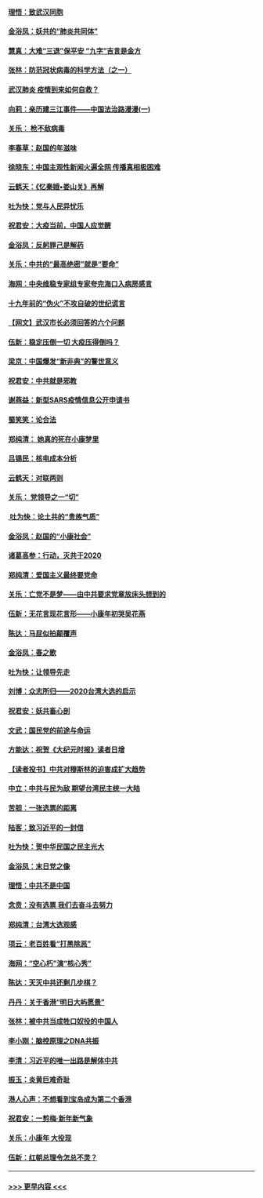 #### [理悟：致武汉同胞](../pages/nsc993/n11831522.md?t=01301422) 
#### [金浴凤：妖共的“肺炎共同体”](../pages/nsc993/n11829448.md?t=01301422) 
#### [慧真：大难“三退”保平安 “九字”吉言是金方](../pages/nsc993/n11829501.md?t=01301422) 
#### [张林：防范冠状病毒的科学方法（之一）](../pages/nsc993/n11828618.md?t=01301422) 
#### [武汉肺炎 疫情到来如何自救？](../pages/nsc993/n11827632.md?t=01301422) 
#### [向莉：亲历建三江事件——中国法治路漫漫(一)](../pages/nsc993/n11827190.md?t=01301422) 
#### [关乐： 枪不敌病毒](../pages/nsc993/n11826746.md?t=01301422) 
#### [李春草：赵国的年滋味](../pages/nsc993/n11826321.md?t=01301422) 
#### [徐晓东：中国主观性新闻火遍全网 传播真相极困难](../pages/nsc993/n11826508.md?t=01301422) 
#### [云鹤天：《忆秦娥▪娄山关》再解](../pages/nsc993/n11824682.md?t=01301422) 
#### [吐为快：党与人民异忧乐](../pages/nsc993/n11824660.md?t=01301422) 
#### [祝君安：大疫当前，中国人应觉醒](../pages/nsc993/n11821946.md?t=01301422) 
#### [金浴凤：反躬罪己是解药](../pages/nsc993/n11820280.md?t=01301422) 
#### [关乐：中共的“最高绝密”就是“要命”](../pages/nsc993/n11816946.md?t=01301422) 
#### [海网：中央维稳专家组专家夸完海口入病房感言](../pages/nsc993/n11815138.md?t=01301422) 
#### [十九年前的“伪火”不攻自破的世纪谎言](../pages/nsc993/n11813238.md?t=01301422) 
#### [【网文】武汉市长必须回答的六个问题](../pages/nsc993/n11813848.md?t=01301422) 
#### [伍新：稳定压倒一切 大疫压得倒吗？](../pages/nsc993/n11812634.md?t=01301422) 
#### [梁京：中国爆发“新非典”的警世意义](../pages/nsc993/n11812554.md?t=01301422) 
#### [祝君安：中共就是邪教](../pages/nsc993/n11812431.md?t=01301422) 
#### [谢燕益：新型SARS疫情信息公开申请书](../pages/nsc993/n11808840.md?t=01301422) 
#### [蜀笑笑：论合法](../pages/nsc993/n11808064.md?t=01301422) 
#### [郑纯清： 她真的死在小康梦里](../pages/nsc993/n11806623.md?t=01301422) 
#### [吕锡民：核电成本分析](../pages/nsc993/n11806284.md?t=01301422) 
#### [云鹤天：对联两则](../pages/nsc993/n11805957.md?t=01301422) 
#### [关乐： 党领导之一“切”](../pages/nsc993/n11804505.md?t=01301422) 
#### [ 吐为快：论土共的“贵族气质”](../pages/nsc993/n11804490.md?t=01301422) 
#### [金浴凤：赵国的“小康社会”](../pages/nsc993/n11804452.md?t=01301422) 
#### [诸葛高参：行动，灭共于2020](../pages/nsc993/n11804120.md?t=01301422) 
#### [郑纯清：爱国主义最终要党命](../pages/nsc993/n11802197.md?t=01301422) 
#### [关乐：亡党不是梦——由中共要求党章放床头想到的](../pages/nsc993/n11802156.md?t=01301422) 
#### [伍新：无花言现花言形——小康年初哭吴花燕](../pages/nsc993/n11800044.md?t=01301422) 
#### [陈达：马屁似拍颠覆声](../pages/nsc993/n11800010.md?t=01301422) 
#### [金浴凤：春之歌](../pages/nsc993/n11797687.md?t=01301422) 
#### [吐为快：让领导先走](../pages/nsc993/n11797512.md?t=01301422) 
#### [刘博：众志所归——2020台湾大选的启示](../pages/nsc993/n11796878.md?t=01301422) 
#### [祝君安：妖共畜心剖](../pages/nsc993/n11794273.md?t=01301422) 
#### [文武：国民党的前途与命运](../pages/nsc993/n11794198.md?t=01301422) 
#### [方能达：祝贺《大纪元时报》读者日增](../pages/nsc993/n11793807.md?t=01301422) 
#### [【读者投书】中共对穆斯林的迫害成扩大趋势](../pages/nsc993/n11791371.md?t=01301422) 
#### [中立：中共与民为敌 期望台湾民主统一大陆](../pages/nsc993/n11790392.md?t=01301422) 
#### [苦胆：一张选票的距离](../pages/nsc993/n11788914.md?t=01301422) 
#### [陆客：致习近平的一封信](../pages/nsc993/n11788867.md?t=01301422) 
#### [吐为快：贺中华民国之民主光大](../pages/nsc993/n11788618.md?t=01301422) 
#### [金浴凤：末日党之像](../pages/nsc993/n11787475.md?t=01301422) 
#### [理悟：中共不是中国](../pages/nsc993/n11787463.md?t=01301422) 
#### [念贲：没有选票  我们去奋斗去努力](../pages/nsc993/n11787398.md?t=01301422) 
#### [郑纯清：台湾大选观感](../pages/nsc993/n11786210.md?t=01301422) 
#### [项云：老百姓看“打黑除恶”](../pages/nsc993/n11785398.md?t=01301422) 
#### [海网：“空心朽”演“核心秀”](../pages/nsc993/n11783874.md?t=01301422) 
#### [陈达：天灭中共还剩几步棋？](../pages/nsc993/n11783719.md?t=01301422) 
#### [丹丹：关于香港“明日大屿愿景”](../pages/nsc993/n11783273.md?t=01301422) 
#### [张林：被中共当成牲口奴役的中国人](../pages/nsc993/n11782397.md?t=01301422) 
#### [李小刚：脑控原理之DNA共振](../pages/nsc993/n11780962.md?t=01301422) 
#### [李清：习近平的唯一出路是解体中共](../pages/nsc993/n11780866.md?t=01301422) 
#### [振玉：炎黄巨难奇耻](../pages/nsc993/n11779632.md?t=01301422) 
#### [港人心声：不想看到宝岛成为第二个香港](../pages/nsc993/n11778817.md?t=01301422) 
#### [祝君安：一剪梅‧新年新气象](../pages/nsc993/n11776340.md?t=01301422) 
#### [关乐：小康年 大役现](../pages/nsc993/n11774213.md?t=01301422) 
#### [伍新：红朝总理令怎总不灵？](../pages/nsc993/n11770813.md?t=01301422) 

----
#### [ >>> 更早内容 <<< ](../indexes/nsc993-earlier.md)
